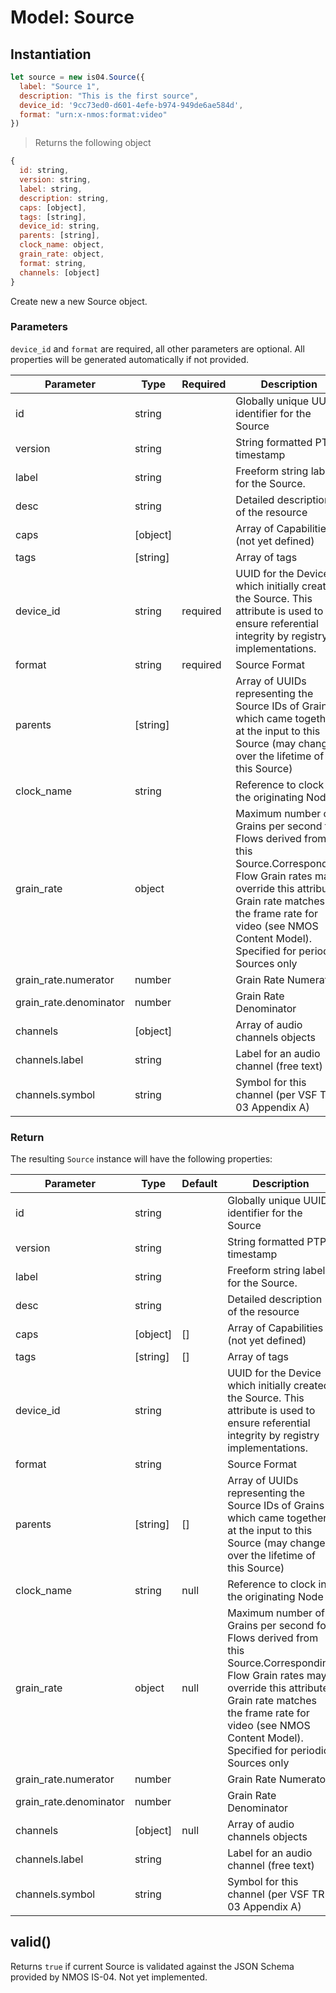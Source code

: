 # Model: Source

## Instantiation

```javascript
let source = new is04.Source({
  label: "Source 1",
  description: "This is the first source",
  device_id: '9cc73ed0-d601-4efe-b974-949de6ae584d',
  format: "urn:x-nmos:format:video"
})
```

> Returns the following object

```javascript
{
  id: string,
  version: string,
  label: string,
  description: string,
  caps: [object],
  tags: [string],
  device_id: string,
  parents: [string],
  clock_name: object,
  grain_rate: object,
  format: string,
  channels: [object]
}
```

Create new a new Source object.

### Parameters

`device_id` and `format` are required, all other parameters are optional. All properties will be generated automatically if not provided.

Parameter | Type | Required | Description
--------- | ---- | -------- | -----------
id | string | | Globally unique UUID identifier for the Source
version | string | | String formatted PTP timestamp
label | string | | Freeform string label for the Source.
desc | string | | Detailed description of the resource
caps | [object] | | Array of Capabilities (not yet defined)
tags | [string] | | Array of tags
device_id | string | required | UUID for the Device which initially created the Source. This attribute is used to ensure referential integrity by registry implementations.
format | string | required | Source Format
parents | [string] | | Array of UUIDs representing the Source IDs of Grains which came together at the input to this Source (may change over the lifetime of this Source)
clock_name | string | | Reference to clock in the originating Node
grain_rate | object | | Maximum number of Grains per second for Flows derived from this Source.Corresponding Flow Grain rates may override this attribute. Grain rate matches the frame rate for video (see NMOS Content Model). Specified for periodic Sources only
grain_rate.numerator | number | | Grain Rate Numerator
grain_rate.denominator | number | | Grain Rate Denominator
channels | [object] | | Array of audio channels objects
channels.label | string | | Label for an audio channel (free text)
channels.symbol | string | | Symbol for this channel (per VSF TR-03 Appendix A)

### Return

The resulting `Source` instance will have the following properties:

Parameter | Type | Default | Description
--------- | ---- | -------- | -----------
id | string | | Globally unique UUID identifier for the Source
version | string | | String formatted PTP timestamp
label | string | | Freeform string label for the Source.
desc | string | | Detailed description of the resource
caps | [object] | [] | Array of Capabilities (not yet defined)
tags | [string] | [] | Array of tags
device_id | string | | UUID for the Device which initially created the Source. This attribute is used to ensure referential integrity by registry implementations.
format | string | | Source Format
parents | [string] | [] | Array of UUIDs representing the Source IDs of Grains which came together at the input to this Source (may change over the lifetime of this Source)
clock_name | string | null | Reference to clock in the originating Node
grain_rate | object | null | Maximum number of Grains per second for Flows derived from this Source.Corresponding Flow Grain rates may override this attribute. Grain rate matches the frame rate for video (see NMOS Content Model). Specified for periodic Sources only
grain_rate.numerator | number | | Grain Rate Numerator
grain_rate.denominator | number | | Grain Rate Denominator
channels | [object] | null | Array of audio channels objects
channels.label | string | | Label for an audio channel (free text)
channels.symbol | string | | Symbol for this channel (per VSF TR-03 Appendix A)

## valid()

Returns `true` if current Source is validated against the JSON Schema provided by NMOS IS-04. Not yet implemented.

